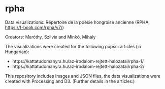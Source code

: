 # rpha
Data visualizations: Répertoire de la poésie hongroise ancienne (RPHA, https://f-book.com/rpha/v7/)

Creators: Maróthy, Szilvia and Minkó, Mihály

The visualizations were created for the following popsci articles (in Hungarian):
<ul>
<li>https://kattatudomanyra.hu/az-irodalom-rejtett-halozatai/rpha-1/</li>
<li>https://kattatudomanyra.hu/az-irodalom-rejtett-halozatai/rpha-2/</li></ul>

This repository includes images and JSON files, the data visualizations were created with Processing and D3. (Further details in the articles.)
